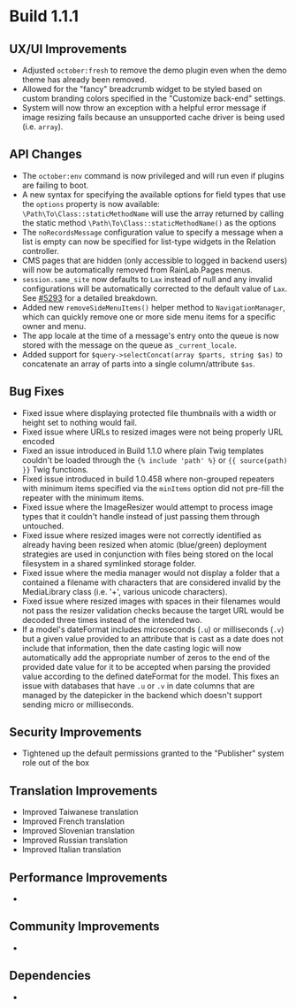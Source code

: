 # Build 1.1.1

## UX/UI Improvements
- Adjusted `october:fresh` to remove the demo plugin even when the demo theme has already been removed.
- Allowed for the "fancy" breadcrumb widget to be styled based on custom branding colors specified in the "Customize back-end" settings.
- System will now throw an exception with a helpful error message if image resizing fails because an unsupported cache driver is being used (i.e. `array`).

## API Changes
- The `october:env` command is now privileged and will run even if plugins are failing to boot.
- A new syntax for specifying the available options for field types that use the `options` property is now available: `\Path\To\Class::staticMethodName` will use the array returned by calling the static method `\Path\To\Class::staticMethodName()` as the options
- The `noRecordsMessage` configuration value to specify a message when a list is empty can now be specified for list-type widgets in the Relation controller.
- CMS pages that are hidden (only accessible to logged in backend users) will now be automatically removed from RainLab.Pages menus.
- `session.same_site` now defaults to `Lax` instead of null and any invalid configurations will be automatically corrected to the default value of `Lax`. See [#5293](https://github.com/octobercms/october/pull/5293) for a detailed breakdown.
- Added new `removeSideMenuItems()` helper method to `NavigationManager`, which can quickly remove one or more side menu items for a specific owner and menu.
- The app locale at the time of a message's entry onto the queue is now stored with the message on the queue as `_current_locale`.
- Added support for `$query->selectConcat(array $parts, string $as)` to concatenate an array of parts into a single column/attribute `$as`.

## Bug Fixes
- Fixed issue where displaying protected file thumbnails with a width or height set to nothing would fail.
- Fixed issue where URLs to resized images were not being properly URL encoded
- Fixed an issue introduced in Build 1.1.0 where plain Twig templates couldn't be loaded through the `{% include 'path' %}` or `{{ source(path) }}` Twig functions.
- Fixed issue introduced in build 1.0.458 where non-grouped repeaters with minimum items specified via the `minItems` option did not pre-fill the repeater with the minimum items.
- Fixed issue where the ImageResizer would attempt to process image types that it couldn't handle instead of just passing them through untouched.
- Fixed issue where resized images were not correctly identified as already having been resized when atomic (blue/green) deployment strategies are used in conjunction with files being stored on the local filesystem in a shared symlinked storage folder.
- Fixed issue where the media manager would not display a folder that a contained a filename with characters that are considered invalid by the MediaLibrary class (i.e. '+', various unicode characters).
- Fixed issue where resized images with spaces in their filenames would not pass the resizer validation checks because the target URL would be decoded three times instead of the intended two.
- If a model's dateFormat includes microseconds (`.u`) or milliseconds (`.v`) but a given value provided to an attribute that is cast as a date does not include that information, then the date casting logic will now automatically add the appropriate number of zeros to the end of the provided date value for it to be accepted when parsing the provided value according to the defined dateFormat for the model. This fixes an issue with databases that have `.u` or `.v` in date columns that are managed by the datepicker in the backend which doesn't support sending micro or milliseconds.

## Security Improvements
- Tightened up the default permissions granted to the "Publisher" system role out of the box

## Translation Improvements
- Improved Taiwanese translation
- Improved French translation
- Improved Slovenian translation
- Improved Russian translation
- Improved Italian translation

## Performance Improvements
-

## Community Improvements
-

## Dependencies
-
